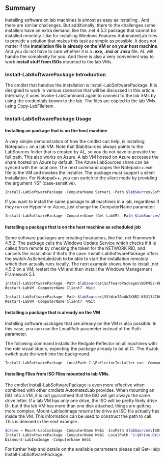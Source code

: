 ## Summary
Installing software on lab machines is almost as easy as installing <TODO Windows Features>.  And there are similar challenges. But additionally, there to the challenges some installers have an extra demand, like the .net 4.5.2 package that cannot be installed remotely. Like for installing Windows Features AutomatedLab tries to provide a solution that makes this task as simple as possible. It does not matter if the **installation file is already on the VM or on your host machine**. And you do not have to care whether it is a **.exe, .msi or .msu** file, AL will handle the complexity for you. And there is also a very convenient way to work **install stuff from ISOs** mounted to the lab VMs.

### Install-LabSoftwarePackage Introduction
The cmdlet that handles the installation is Install-LabSoftwarePackage. It is designed to work in various scenarios that will be discussed in this article.
Internally, it uses Invoke-LabCommand again to connect to the lab VMs by using the credentials known to the lab. The files are copied to the lab VMs using Copy-LabFileItem.

### Install-LabSoftwarePackage Usage
#### Installing an package that is on the host machine
A very simple demonstration of how the cmdlet can help, is installing Notepad++ on a lab VM. Note that $labSources always points to the LabSources folder that is created by AL, so you do not have to provide the full path. This also works on Azure. A lab VM hosted on Azure accesses the share hosted on Azure by default. The Azure LabSources share can be synced with the local one.
The next command copes the Notepad++.exe file to the VM and invokes the installer. The package must support a silent installation. For Notepad++, you can switch to the silent mode by providing the argument “/S” (case-sensitive).
``` PowerShell
Install-LabSoftwarePackage -ComputerName Server1 -Path $labSources\SoftwarePackages\Notepad++.exe -CommandLine /S
```
If you want to install the same package to all machines in a lab, regardless if they run on Hyper-V or Azure, just change the ComputerName parameter:
``` PowerShell
Install-LabSoftwarePackage -ComputerName (Get-LabVM) -Path $labSources\SoftwarePackages\Notepad++.exe -CommandLine /S
```
#### Installing a package that is on the host machine as scheduled job
Some software packages are creating headaches, like the .net Framework 4.5.2. The package calls the Windows Update Service which checks if it is called from remote by checking the token for the NETWORK RID, and cancels the installation if that’s the case.
Install-LabSoftwarePackage offers the switch AsScheduledJob to be able to start the installation remotely which then actually runs locally.
The next example shows how to install .net 4.5.2 on a VM, restart the VM and then install the Windows Management Framework 5.1.

``` PowerShell
Install-LabSoftwarePackage -Path $labSources\SoftwarePackages\NDP452-KB2901907-x86-x64-AllOS-ENU.exe -CommandLine '/q /log c:\dotnet452.txt' -ComputerName Client7 -AsScheduledJob -UseShellExecute
Restart-LabVM -ComputerName Client7 -Wait

Install-LabSoftwarePackage -Path $labSources\V5\Win7AndW2K8R2-KB3134760-x64.msu -ComputerName Client7
Restart-LabVM -ComputerName Client7 -Wait
```

#### Installing a package that is already on the VM
Installing software packages that are already on the VM is also possible. In this case, you can use the LocalPath parameter instead of the Path parameter.

The following command installs the Redgate Reflector on all machines with the role visual studio, expecting the package already to be at C:\. The AsJob switch puts the work into the background.
``` PowerShell
Install-LabSoftwarePackage -LocalPath C:\ReflectorInstaller.exe -CommandLine '/qn /IAgreeToTheEula' -ComputerName (Get-LabMachine -Role VisualStudio2015) -AsJob
```
#### Installing Files from ISO Files mounted to lab VMs.
The cmdlet Install-LabSoftwarePackage is even more effective when combined with other cmdlets AutomatedLab provides. When mounting an ISO into a VM, it is not guaranteed that the ISO will get always the same drive letter. If a lab VM has only one drive, the ISO will be pretty likely drive D:, but if the lab VM has more than one disk attached, things are getting more complex.
Mount-LabIsoImage returns the drive an ISO file actually has inside the VM. This information can be used to construct the path to call. This is demoed in the next example.
``` PowerShell
$drive = Mount-LabIsoImage -ComputerName Web1 -IsoPath $labSources\ISOs\SkypeForBusiness2015.iso -PassThru
Install-LabSoftwarePackage -ComputerName Web1 -LocalPath "$($drive.DriveLetter)\Setup.exe" -CommandLine /BootStrap
Dismount-LabIsoImage -ComputerName Web1
```

For further help and details on the available parameters please call Get-Help Install-LabSoftwarePackage.
